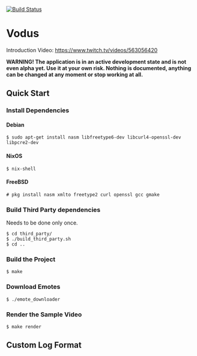 [![Build Status](https://github.com/tsoding/vodus/workflows/CI/badge.svg)](https://github.com/tsoding/vodus/actions)

# Vodus

Introduction Video: https://www.twitch.tv/videos/563056420

**WARNING! The application is in an active development state and is not even
alpha yet. Use it at your own risk. Nothing is documented, anything can be
changed at any moment or stop working at all.**

## Quick Start

### Install Dependencies

#### Debian

```console
$ sudo apt-get install nasm libfreetype6-dev libcurl4-openssl-dev libpcre2-dev
```

#### NixOS

```console
$ nix-shell
```

#### FreeBSD
```console
# pkg install nasm xmlto freetype2 curl openssl gcc gmake
```

### Build Third Party dependencies

Needs to be done only once.

``` console
$ cd third_party/
$ ./build_third_party.sh
$ cd ..
```

### Build the Project

```console
$ make
```

### Download Emotes

```console
$ ./emote_downloader
```

### Render the Sample Video

```console
$ make render
```

## Custom Log Format

<!-- TODO(#135): document how to parse custom log formats with message_regex config parameter -->
